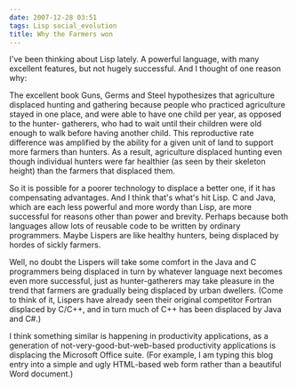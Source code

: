 ```yaml
---
date: 2007-12-28 03:51
tags: Lisp social_evolution
title: Why the Farmers won
---
```


I've been thinking about Lisp lately. A powerful language, with many excellent
features, but not hugely successful. And I thought of one reason why:

The excellent book Guns, Germs and Steel hypothesizes that agriculture displaced
hunting and gathering because people who practiced agriculture stayed in one
place, and were able to have one child per year, as opposed to the hunter-
gatherers, who had to wait until their children were old enough to walk before
having another child. This reproductive rate difference was amplified by the
ability for a given unit of land to support more farmers than hunters. As a
result, agriculture displaced hunting even though individual hunters were far
healthier (as seen by their skeleton height) than the farmers that displaced
them.

So it is possible for a poorer technology to displace a better one, if
it has compensating advantages. And I think that's what's hit Lisp. C and
Java, which are each less powerful and more wordy than Lisp, are more
successful for reasons other than power and brevity. Perhaps because both
languages allow lots of reusable code to be written by ordinary programmers.
Maybe Lispers are like healthy hunters, being displaced by hordes of sickly
farmers.

Well, no doubt the Lispers will take some comfort in the Java and C
programmers being displaced in turn by whatever language next becomes even
more successful, just as hunter-gatherers may take pleasure in the trend that
farmers are gradually being displaced by urban dwellers. (Come to think of it,
Lispers have already seen their original competitor Fortran displaced by
C/C++, and in turn much of C++ has been displaced by Java and C#.)

I think
something similar is happening in productivity applications, as a generation
of not-very-good-but-web-based productivity applications is displacing the
Microsoft Office suite. (For example, I am typing this blog entry into a
simple and ugly HTML-based web form rather than a beautiful Word document.)
